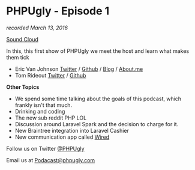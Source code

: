 # PHPUgly - Episode 1
*recorded March 13, 2016*

[Sound Cloud](https://soundcloud.com/phpugly/episode1)

In this, this first show of PHPUgly we meet the host and learn what makes them tick
* Eric Van Johnson [Twitter](https://twitter.com/shocm) / [Github](https://github.com/ericvanjohnson/) / [Blog](https://www.shocm.com) / [About.me](https://about.me/shocm) 
* Tom Rideout [Twitter](https://twitter.com/realrideout) / [Github](https://github.com/trideout/)

**Other Topics**

* We spend some time talking about the goals of this podcast, which frankly isn't that much. 
* Drinking and coding 
* The new sub reddit PHP LOL 
* Discussion around Laravel Spark and the decision to charge for it.
* New Braintree integration into Laravel Cashier
* New communication app called [Wired](https://wired.com)




Follow us on Twitter [@PHPUgly](https://twitter.com/phpugly) 

Email us at [Podacast@phpugly.com](mailto:podcast@phpugly.com)

